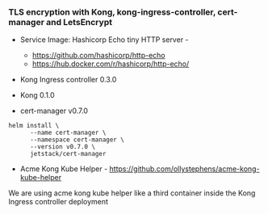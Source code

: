 ### TLS encryption with Kong, kong-ingress-controller, cert-manager and LetsEncrypt

- Service Image: Hashicorp Echo tiny HTTP server - 
    - https://github.com/hashicorp/http-echo
    - https://hub.docker.com/r/hashicorp/http-echo/

- Kong Ingress controller 0.3.0
- Kong 0.1.0
- cert-manager v0.7.0  
```
helm install \
      --name cert-manager \
      --namespace cert-manager \
      --version v0.7.0 \
      jetstack/cert-manager

```

- Acme Kong Kube Helper - https://github.com/ollystephens/acme-kong-kube-helper 

We are using acme kong kube helper like a third container inside the Kong Ingress controller deployment